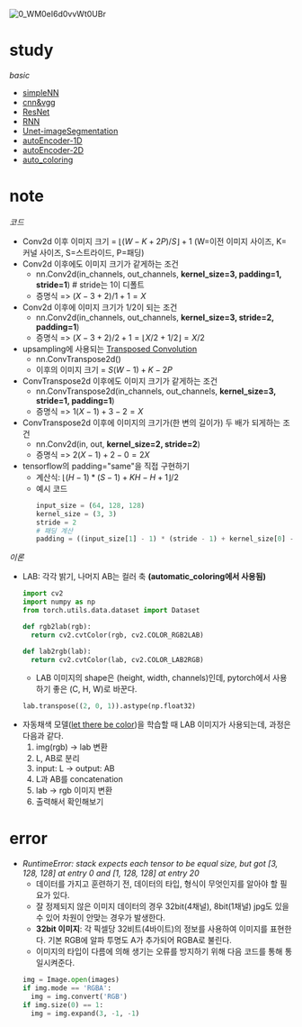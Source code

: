 ![0_WM0eI6d0vvWt0UBr](https://github.com/rbdus0715/Machine-Learning/assets/85426187/adfa297c-ffe5-427a-b384-50ea43137fd9)

# study
*basic*
- [simpleNN](https://github.com/rbdus0715/Machine-Learning/blob/main/study/torch/1.simpleNN.ipynb)
- [cnn&vgg](https://github.com/rbdus0715/Machine-Learning/blob/main/study/torch/2.cnn_vgg.ipynb)
- [ResNet](https://github.com/rbdus0715/Machine-Learning/blob/main/study/torch/3.resnet.ipynb)
- [RNN](https://github.com/rbdus0715/Machine-Learning/blob/main/study/torch/4.rnn.ipynb)
- [Unet-imageSegmentation](https://github.com/rbdus0715/Machine-Learning/blob/main/study/torch/5.unet_segmentation.ipynb)
- [autoEncoder-1D](https://github.com/rbdus0715/Machine-Learning/blob/main/study/torch/6.auto_encoder_2.ipynb)
- [autoEncoder-2D](https://github.com/rbdus0715/Machine-Learning/blob/main/study/torch/6.auto_encoder.ipynb)
- [auto_coloring](https://github.com/rbdus0715/Machine-Learning/blob/main/study/torch/7.automatic_coloring.ipynb)

# note
*코드*
- Conv2d 이후 이미지 크기 = $\lfloor{(W-K+2P)/S}\rfloor+ 1$ (W=이전 이미지 사이즈, K=커널 사이즈, S=스트라이드, P=패딩)
- Conv2d 이후에도 이미지 크기가 같게하는 조건
  - nn.Conv2d(in_channels, out_channels, **kernel_size=3, padding=1, stride=1**) # stride는 1이 디폴트
  - 증명식 => $(X-3+2)/1+1 = X$
- Conv2d 이후에 이미지 크기가 1/2이 되는 조건
  - nn.Conv2d(in_channels, out_channels, **kernel_size=3, stride=2, padding=1**)
  - 증명식 => $(X-3+2)/2+1=\lfloor{X/2+1/2}\rfloor=X/2$
- upsampling에 사용되는 [Transposed Convolution](https://www.youtube.com/watch?v=U3C8l6w-wn0)
  - nn.ConvTranspose2d()
  - 이후의 이미지 크기 = $S(W-1)+K-2P$
- ConvTranspose2d 이후에도 이미지 크기가 같게하는 조건
  - nn.ConvTranspose2d(in_channels, out_channels, **kernel_size=3, stride=1, padding=1**)
  - 증명식 => $1(X-1)+3-2=X$
- ConvTranspose2d 이후에 이미지의 크기가(한 변의 길이가) 두 배가 되게하는 조건
  - nn.Conv2d(in, out, **kernel_size=2, stride=2**)
  - 증명식 => $2(X-1)+2-0=2X$
- tensorflow의 padding="same"을 직접 구현하기
  - 계산식: $\lfloor(H-1)*(S-1) + KH - H + 1\rfloor/2$
  - 예시 코드
    ```python
    input_size = (64, 128, 128)
    kernel_size = (3, 3)
    stride = 2
    # 패딩 계산
    padding = ((input_size[1] - 1) * (stride - 1) + kernel_size[0] - input_size[1] + 1) // 2
    ```

*이론*
- LAB: 각각 밝기, 나머지 AB는 컬러 축 **(automatic_coloring에서 사용됨)**
  ```python
  import cv2
  import numpy as np
  from torch.utils.data.dataset import Dataset
  
  def rgb2lab(rgb):
    return cv2.cvtColor(rgb, cv2.COLOR_RGB2LAB)
  
  def lab2rgb(lab):
    return cv2.cvtColor(lab, cv2.COLOR_LAB2RGB)
  ```
  - LAB 이미지의 shape은 (height, width, channels)인데, pytorch에서 사용하기 좋은 (C, H, W)로 바꾼다.
  ```python
  lab.transpose((2, 0, 1)).astype(np.float32)
  ```
- 자동채색 모델([let there be color](http://iizuka.cs.tsukuba.ac.jp/projects/colorization/data/colorization_sig2016.pdf))을 학습할 때 LAB 이미지가 사용되는데, 과정은 다음과 같다.
  1. img(rgb) -> lab 변환
  2. L, AB로 분리
  3. input: L -> output: AB
  4. L과 AB를 concatenation
  5. lab -> rgb 이미지 변환
  6. 출력해서 확인해보기
# error
- *RuntimeError: stack expects each tensor to be equal size, but got [3, 128, 128] at entry 0 and [1, 128, 128] at entry 20*
  - 데이터를 가지고 훈련하기 전, 데이터의 타입, 형식이 무엇인지를 알아야 할 필요가 있다.
  - 잘 정제되지 않은 이미지 데이터의 경우 32bit(4채널), 8bit(1채널) jpg도 있을 수 있어 차원이 안맞는 경우가 발생한다.
  - **32bit 이미지**: 각 픽셀당 32비트(4바이트)의 정보를 사용하여 이미지를 표현한다. 기본 RGB에 알파 투명도 A가 추가되어 RGBA로 불린다.
  - 이미지의 타입이 다름에 의해 생기는 오류를 방지하기 위해 다음 코드를 통해 통일시켜준다.
  ```python
  img = Image.open(images)
  if img.mode == 'RGBA':
    img = img.convert('RGB')
  if img.size(0) == 1:
    img = img.expand(3, -1, -1)
  ```
